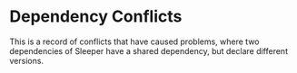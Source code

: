 Dependency Conflicts
====================

This is a record of conflicts that have caused problems, where two dependencies of Sleeper have a shared dependency, but
declare different versions.


